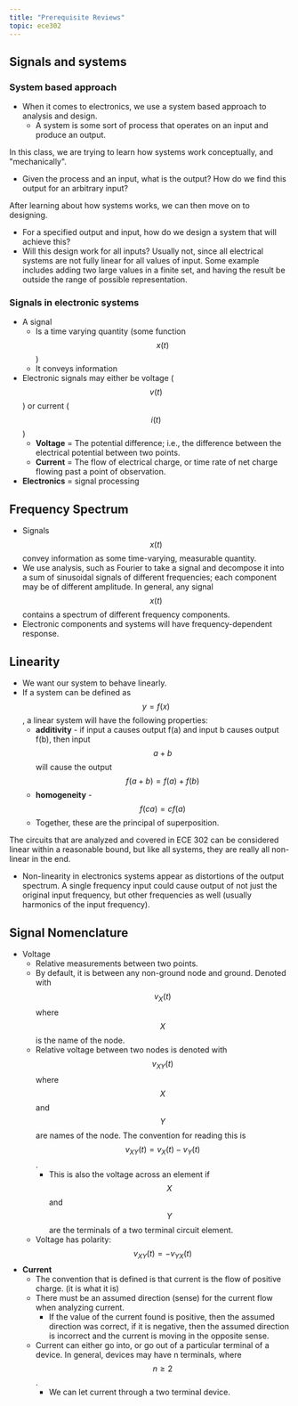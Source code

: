 ```yaml
---
title: "Prerequisite Reviews"
topic: ece302
---
```


## Signals and systems

### System based approach

- When it comes to electronics, we use a system based approach to analysis and design.
  - A system is some sort of process that operates on an input and produce an output.

In this class, we are trying to learn how systems work conceptually, and "mechanically".

- Given the process and an input, what is the output? How do we find this output for an arbitrary input?

After learning about how systems works, we can then move on to designing.

- For a specified output and input, how do we design a system that will achieve this?
- Will this design work for all inputs? Usually not, since all electrical systems are not fully linear for all values of input. Some example includes adding two large values in a finite set, and having the result be outside the range of possible representation.

### Signals in electronic systems

- A signal
  - Is a time varying quantity (some function $$x\left(t\right)$$)
  - It conveys information
- Electronic signals may either be voltage ($$v\left(t\right)$$) or current ($$i\left(t\right)$$)
  - **Voltage** = The potential difference; i.e., the difference between the electrical potential between two points.
  - **Current** = The flow of electrical charge, or time rate of net charge flowing past a point of observation.
- **Electronics** = signal processing

## Frequency Spectrum

- Signals $$x\left(t\right)$$ convey information as some time-varying, measurable quantity.
- We use analysis, such as Fourier to take a signal and decompose it into a sum of sinusoidal signals of different frequencies; each component may be of different amplitude. In general, any signal $$x\left(t\right)$$ contains a spectrum of different frequency components.
- Electronic components and systems will have frequency-dependent response.

## Linearity

- We want our system to behave linearly.
- If a system can be defined as $$y=f\left(x\right)$$, a linear system will have the following properties:
  - **additivity** - if input a causes output f(a) and input b causes output f(b), then input $$a+b$$ will cause the output $$f\left(a + b \right) = f\left(a\right)+f\left(b\right)$$
  - **homogeneity** - $$f\left(ca\right) = cf\left(a\right)$$
  - Together, these are the principal of superposition.

The circuits that are analyzed and covered in ECE 302 can be considered linear within a reasonable bound, but like all systems, they are really all non-linear in the end.

- Non-linearity in electronics systems appear as distortions of the output spectrum. A single frequency input could cause output of not just the original input frequency, but other frequencies as well (usually harmonics of the input frequency).

## Signal Nomenclature

- Voltage
  - Relative measurements between two points.
  - By default, it is between any non-ground node and ground. Denoted with $$v_X\left(t\right)$$ where $$X$$ is the name of the node.
  - Relative voltage between two nodes is denoted with $$v_{XY}\left(t\right)$$ where $$X$$ and $$Y$$ are names of the node. The convention for reading this is $$v_{XY}\left(t\right) = v_{X}\left(t\right) - v_{Y}\left(t\right)$$.
    - This is also the voltage across an element if $$X$$ and $$Y$$ are the terminals of a two terminal circuit element.
  - Voltage has polarity: $$v_{XY}\left(t\right) = -v_{YX}\left(t\right)$$
- **Current**
  - The convention that is defined is that current is the flow of positive charge. (it is what it is)
  - There must be an assumed direction (sense) for the current flow when analyzing current.
    - If the value of the current found is positive, then the assumed direction was correct, if it is negative, then the assumed direction is incorrect and the current is moving in the opposite sense.
  - Current can either go into, or go out of a particular terminal of a device. In general, devices may have n terminals, where $$n \ge 2$$.
    - We can let current through a two terminal device.
